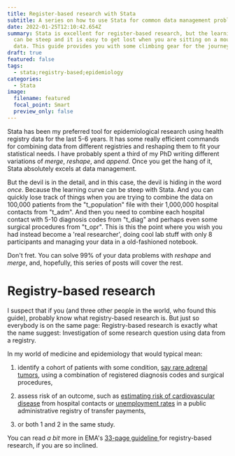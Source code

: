 ```yaml
---
title: Register-based research with Stata
subtitle: A series on how to use Stata for common data management problems registry-data
date: 2022-01-25T12:10:42.654Z
summary: Stata is excellent for register-based research, but the learning curve
  can be steep and it is easy to get lost when you are sitting on a mountain of
  data. This guide provides you with some climbing gear for the journey.
draft: true
featured: false
tags:
  - stata;registry-based;epidemiology
categories:
  - Stata
image:
  filename: featured
  focal_point: Smart
  preview_only: false
---
```

Stata has been my preferred tool for epidemiological research using health registry data for the last 5-6 years. It has some really efficient commands for combining data from different registries and reshaping them to fit your statistical needs. I have probably spent a third of my PhD writing different variations of *merge*, *reshape*, and *append*. Once you get the hang of it, Stata absolutely excels at data management.

But the devil is in the detail, and in this case, the devil is hiding in the word *once*. Because the learning curve can be steep with Stata. And you can quickly lose track of things when you are trying to combine the data on 100,000 patients from the "t_population" file with their 1,000,000 hospital contacts from "t_adm". And then you need to combine each hospital contact with 5-10 diagnosis codes from "t_diag" and perhaps even some surgical procedures from "t_opr". This is this the point where you wish you had instead become a 'real researcher', doing cool lab stuff with only 8 participants and managing your data in a old-fashioned notebook. 

Don't fret. You can solve 99% of your data problems with *reshape* and *merge*, and, hopefully, this series of posts will cover the rest. 

# Registry-based research

I suspect that if you (and three other people in the world, who found this guide), probably know what registry-based research is. But just so everybody is on the same page: Registry-based research is exactly what the name suggest: Investigation of some research question using data from a registry. 

In my world of medicine and epidemiology that would typical mean:

1) identify a cohort of patients with some condition, [say rare adrenal tumors](https://www.dovepress.com/pheochromocytoma-in-denmark-during-1977-2016-validating-diagnosis-code-peer-reviewed-fulltext-article-CLEP), using a combination of registered diagnosis codes and surgical procedures,

2) assess risk of an outcome, such as [estimating risk of cardiovascular disease](https://pubmed.ncbi.nlm.nih.gov/29374097/) from hospital contacts or [unemployment rates](https://ssrn.com/abstract=4000566) in a public administrative registry of transfer payments, 

3) or both 1 and 2 in the same study.

You can read *a bit* more in EMA's [33-page guideline ](https://www.ema.europa.eu/en/guideline-registry-based-studies)for registry-based research, if you are so inclined.